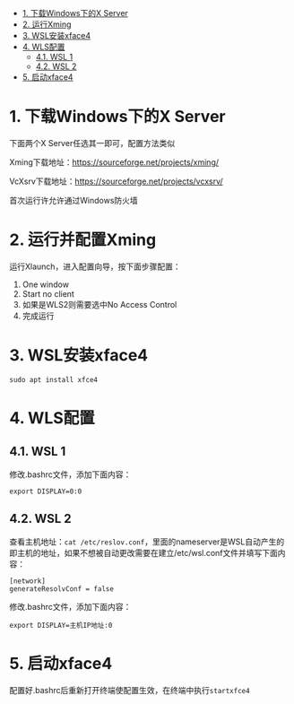 <!-- TOC -->

- [1. 下载Windows下的X Server](#1-下载windows下的x-server)
- [2. 运行Xming](#2-运行xming)
- [3. WSL安装xface4](#3-wsl安装xface4)
- [4. WLS配置](#4-wls配置)
    - [4.1. WSL 1](#41-wsl-1)
    - [4.2. WSL 2](#42-wsl-2)
- [5. 启动xface4](#5-启动xface4)

<!-- /TOC -->

# 1. 下载Windows下的X Server

下面两个X Server任选其一即可，配置方法类似

Xming下载地址：https://sourceforge.net/projects/xming/

VcXsrv下载地址：https://sourceforge.net/projects/vcxsrv/

首次运行许允许通过Windows防火墙

# 2. 运行并配置Xming

运行Xlaunch，进入配置向导，按下面步骤配置：

1. One window
2. Start no client
3. 如果是WLS2则需要选中No Access Control
4. 完成运行

# 3. WSL安装xface4

`sudo apt install xfce4`

# 4. WLS配置

## 4.1. WSL 1

修改.bashrc文件，添加下面内容：

```shell
export DISPLAY=0:0
```

## 4.2. WSL 2

查看主机地址：`cat /etc/reslov.conf`，里面的nameserver是WSL自动产生的即主机的地址，如果不想被自动更改需要在建立/etc/wsl.conf文件并填写下面内容：

```shell
[network]
generateResolvConf = false
```

修改.bashrc文件，添加下面内容：

```shell
export DISPLAY=主机IP地址:0
```

# 5. 启动xface4

配置好.bashrc后重新打开终端使配置生效，在终端中执行`startxfce4`